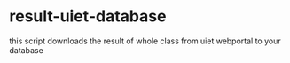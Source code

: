 # result-uiet-database
this script downloads the result of whole class from uiet webportal to your database
